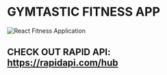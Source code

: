 # GYMTASTIC FITNESS APP

![React Fitness Application](https://i.ibb.co/Yt9spGc/image.png)

## CHECK OUT RAPID API: https://rapidapi.com/hub
